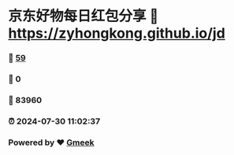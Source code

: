 # 京东好物每日红包分享 :link: https://zyhongkong.github.io/jd 
### :page_facing_up: [59](https://zyhongkong.github.io/jd/tag.html) 
### :speech_balloon: 0 
### :hibiscus: 83960 
### :alarm_clock: 2024-07-30 11:02:37 
### Powered by :heart: [Gmeek](https://github.com/Meekdai/Gmeek)
